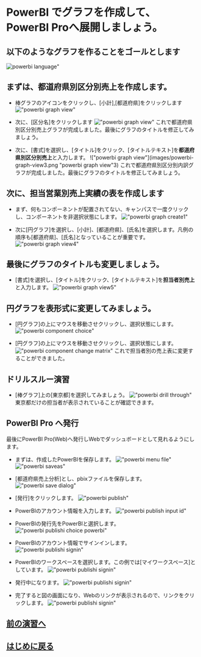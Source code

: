 # PowerBI でグラフを作成して、PowerBI Proへ展開しましょう。

## 以下のようなグラフを作ることをゴールとします
![powerbi language"](images/powerbi-graph-create.png "powerbi language")

## まずは、**都道府県別区分別売上**を作成します。
- 棒グラフのアイコンをクリックし、[小計],[都道府県]をクリックします
!["powerbi graph view"](images/powerbi-graph-view1.png "powerbi graph view1")

- 次に、[区分名]をクリックします
!["powerbi graph view"](images/powerbi-graph-view2.png "powerbi graph view2")
これで都道府県別区分別売上グラフが完成しました。最後にグラフのタイトルを修正してみましょう。

- 次に、[書式]を選択し、[タイトル]をクリック、[タイトルテキスト]を**都道府県別区分別売上**と入力します。
!["powerbi graph view"](images/powerbi-graph-view3.png "powerbi graph view"3)
これで都道府県別区分別内訳グラフが完成しました。最後にグラフのタイトルを修正してみましょう。

## 次に、**担当営業別売上実績**の表を作成します
- まず、何もコンポーネントが配置されてない、キャンパスで一度クリックし、コンポーネントを非選択状態にします。
!["powerbi graph create1"](images/powerbi-graph-create1.png "powerbi graph create1")

- 次に[円グラフ]を選択し、[小計]、[都道府県]、[氏名]を選択します。凡例の順序も[都道府県]、[氏名]となっていることが重要です。
!["powerbi graph view4"](images/powerbi-graph-view4.png "powerbi graph view4")

## 最後にグラフのタイトルも変更しましょう。
- [書式]を選択し、[タイトル]をクリック、[タイトルテキスト]を**担当者別売上**と入力します。
!["powerbi graph view5"](images/powerbi-graph-view5.png "powerbi graph view5")


## 円グラフを表形式に変更してみましょう。
- [円グラフ]の上にマウスを移動させクリックし、選択状態にします。
!["powerbi component choice"](images/powerbi-component-choice.png "powerbi component choice")

- [円グラフ]の上にマウスを移動させクリックし、選択状態にします。
!["powerbi component change matrix"](images/powerbi-component-change-matrix.png "powerbi component change matrix")
これで担当者別の売上表に変更することができました。

## ドリルスルー演習
- [棒グラフ]上の[東京都]を選択してみましょう。
!["powerbi drill through"](images/powerbi-drill-through.png "powerbi drill through")
東京都だけの担当者が表示されていることが確認できます。

## PowerBI Pro へ発行
最後にPowerBI Pro(Web)へ発行しWebでダッシュボードとして見れるようにします。
- まずは、作成したPowerBIを保存します。
!["powerbi menu file"](images/powerbi-menu-file.png "powerbi menu file")
!["powerbi saveas"](images/powerbi-saveas.png "powerbi saveas")

- [都道府県売上分析]とし、pbixファイルを保存します。
!["powerbi save dialog"](images/powerbi-save-dialog.png "powerbi save dialog")

- [発行]をクリックします。
!["powerbi publish"](images/powerbi-publish.png "powerbi publish")

- PowerBIのアカウント情報を入力します。
!["powerbi publish input id"](images/powerbi-publish-input-id.png "powerbi publish input id")

- PowerBIの発行先をPowerBIと選択します。
!["powerbi publishi choice powerbi"](images/powerbi-publish-choice-powerbi.png "powerbi publish choice powerbi")

- PowerBIのアカウント情報でサインインします。
!["powerbi publishi signin"](images/powerbi-publish-signin.png "powerbi publish signin")

- PowerBIのワークスペースを選択します。この例では[マイワークスペース]としています。
!["powerbi publishi signin"](images/powerbi-publish-workspace-choice.png "powerbi publish signin")

- 発行中になります。
!["powerbi publishi signin"](images/powerbi-publish-progress.png "powerbi publish signin")

- 完了すると図の画面になり、Webのリンクが表示されるので、リンクをクリックします。
!["powerbi publishi signin"](images/powerbi-publish-complete.png "powerbi publish signin")


## [前の演習へ][2]
## [はじめに戻る][3]

[1]:https://powerbi.microsoft.com/ja-jp/downloads/

[2]:powerbi-create.markdown
[3]:sqlcreate-hands-on.markdown